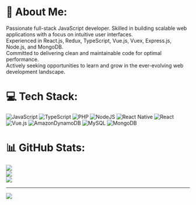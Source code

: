# 💫 About Me:
Passionate full-stack JavaScript developer. Skilled in building scalable web applications with a focus on intuitive user interfaces.<br>Experienced in React.js, Redux, TypeScript, Vue.js, Vuex, Express.js, Node.js, and MongoDB.<br>Committed to delivering clean and maintainable code for optimal performance. <br>Actively seeking opportunities to learn and grow in the ever-evolving web development landscape. 


# 💻 Tech Stack:
![JavaScript](https://img.shields.io/badge/javascript-%23323330.svg?style=plastic&logo=javascript&logoColor=%23F7DF1E) ![TypeScript](https://img.shields.io/badge/typescript-%23007ACC.svg?style=plastic&logo=typescript&logoColor=white) ![PHP](https://img.shields.io/badge/php-%23777BB4.svg?style=plastic&logo=php&logoColor=white) ![NodeJS](https://img.shields.io/badge/node.js-6DA55F?style=plastic&logo=node.js&logoColor=white) ![React Native](https://img.shields.io/badge/react_native-%2320232a.svg?style=plastic&logo=react&logoColor=%2361DAFB) ![React](https://img.shields.io/badge/react-%2320232a.svg?style=plastic&logo=react&logoColor=%2361DAFB) ![Vue.js](https://img.shields.io/badge/vuejs-%2335495e.svg?style=plastic&logo=vuedotjs&logoColor=%234FC08D) ![AmazonDynamoDB](https://img.shields.io/badge/Amazon%20DynamoDB-4053D6?style=plastic&logo=Amazon%20DynamoDB&logoColor=white) ![MySQL](https://img.shields.io/badge/mysql-%2300f.svg?style=plastic&logo=mysql&logoColor=white) ![MongoDB](https://img.shields.io/badge/MongoDB-%234ea94b.svg?style=plastic&logo=mongodb&logoColor=white)
# 📊 GitHub Stats:
![](https://github-readme-stats.vercel.app/api?username=matthew-zeng&theme=dark&hide_border=false&include_all_commits=false&count_private=false)<br/>
![](https://github-readme-streak-stats.herokuapp.com/?user=matthew-zeng&theme=dark&hide_border=false)<br/>
![](https://github-readme-stats.vercel.app/api/top-langs/?username=matthew-zeng&theme=dark&hide_border=false&include_all_commits=false&count_private=false&layout=compact)

---
[![](https://visitcount.itsvg.in/api?id=matthew-zeng&icon=0&color=0)](https://visitcount.itsvg.in)

<!-- Proudly created with GPRM ( https://gprm.itsvg.in ) -->
